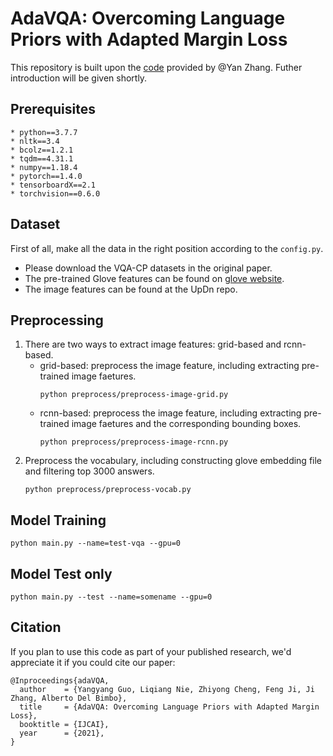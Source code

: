 # AdaVQA: Overcoming Language Priors with Adapted Margin Loss
This repository is built upon the [code](https://github.com/Cyanogenoid/vqa-counting.git) provided by @Yan Zhang. Futher introduction will be given shortly.
## Prerequisites
	* python==3.7.7
    * nltk==3.4
    * bcolz==1.2.1
    * tqdm==4.31.1
    * numpy==1.18.4
    * pytorch==1.4.0
    * tensorboardX==2.1
    * torchvision==0.6.0
## Dataset
First of all, make all the data in the right position according to the `config.py`.

* Please download the VQA-CP datasets in the original paper.
* The pre-trained Glove features can be found on [glove website](https://nlp.stanford.edu/projects/glove/).
* The image features can be found at the UpDn repo.
## Preprocessing
1. There are two ways to extract image features: grid-based and rcnn-based.
	* grid-based: preprocess the image feature, including extracting pre-trained image faetures.
		```
		python preprocess/preprocess-image-grid.py
		```
	* rcnn-based: preprocess the image feature, including extracting pre-trained image faetures and the corresponding bounding boxes.
		```
		python preprocess/preprocess-image-rcnn.py
		```
1. Preprocess the vocabulary, including constructing glove embedding file and filtering top 3000 answers.
	```
	python preprocess/preprocess-vocab.py
	```

## Model Training
```
python main.py --name=test-vqa --gpu=0
```
## Model Test only
```
python main.py --test --name=somename --gpu=0
```

## Citation
If you plan to use this code as part of your published research, we'd appreciate it if you could cite our paper:
```
@Inproceedings{adaVQA,
  author    = {Yangyang Guo, Liqiang Nie, Zhiyong Cheng, Feng Ji, Ji Zhang, Alberto Del Bimbo},
  title     = {AdaVQA: Overcoming Language Priors with Adapted Margin Loss},
  booktitle = {IJCAI},
  year      = {2021},
}
```
